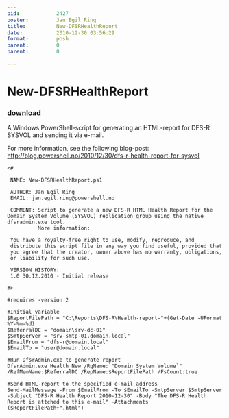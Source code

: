 ```yaml
---
pid:            2427
poster:         Jan Egil Ring
title:          New-DFSRHealthReport
date:           2010-12-30 03:56:29
format:         posh
parent:         0
parent:         0

---
```


# New-DFSRHealthReport

### [download](2427.ps1)

A Windows PowerShell-script for generating an HTML-report for DFS-R SYSVOL and sending it via e-mail. 

For more information, see the following blog-post:
http://blog.powershell.no/2010/12/30/dfs-r-health-report-for-sysvol

```posh
<#

 NAME: New-DFSRHealthReport.ps1

 AUTHOR: Jan Egil Ring
 EMAIL: jan.egil.ring@powershell.no

 COMMENT: Script to generate a new DFS-R HTML Health Report for the Domain System Volume (SYSVOL) replication group using the native dfsradmin.exe tool.
          More information: 

 You have a royalty-free right to use, modify, reproduce, and
 distribute this script file in any way you find useful, provided that
 you agree that the creator, owner above has no warranty, obligations,
 or liability for such use.

 VERSION HISTORY:
 1.0 30.12.2010 - Initial release

#>

#requires -version 2

#Initial variable
$ReportFilePath = "C:\Reports\DFS-R\Health-report-"+(Get-Date -UFormat %Y-%m-%d)
$ReferralDC = "domain\srv-dc-01"
$SmtpServer = "srv-smtp-01.domain.local"
$EmailFrom = "dfs-r@domain.local"
$EmailTo = "user@domain.local"

#Run DfsrAdmin.exe to generate report
DfsrAdmin.exe Health New /RgName:`"Domain System Volume`" /RefMemName:$ReferralDC /RepName:$ReportFilePath /FsCount:true

#Send HTML-report to the specified e-mail address
Send-MailMessage -From $EmailFrom -To $EmailTo -SmtpServer $SmtpServer -Subject "DFS-R Health Report 2010-12-30" -Body "The DFS-R Health Report is attched to this e-mail" -Attachments ($ReportFilePath+".html")
```
